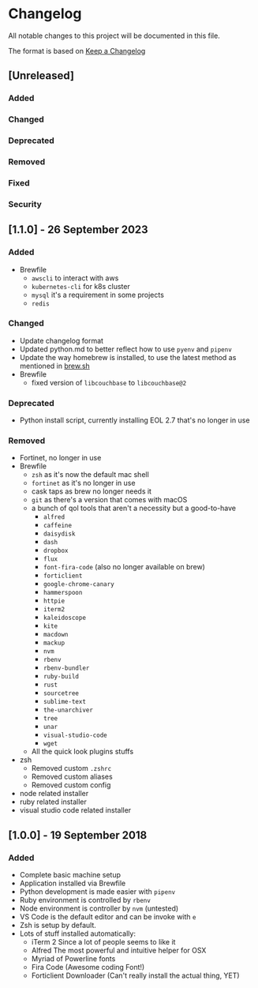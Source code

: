# Changelog

All notable changes to this project will be documented in this file.

The format is based on [Keep a Changelog](https://keepachangelog.com/en/1.0.0/)

## [Unreleased]

### Added

### Changed

### Deprecated

### Removed

### Fixed

### Security

## [1.1.0] - 26 September 2023

### Added

* Brewfile
    - `awscli` to interact with aws
    - `kubernetes-cli` for k8s cluster
    - `mysql` it's a requirement in some projects
    - `redis`

### Changed

* Update changelog format
* Updated python.md to better reflect how to use `pyenv` and `pipenv`
* Update the way homebrew is installed, to use the latest method as mentioned in [brew.sh](https://brew.sh/)
* Brewfile
    - fixed version of `libcouchbase` to `libcouchbase@2`

### Deprecated

* Python install script, currently installing EOL 2.7 that's no longer in use

### Removed

* Fortinet, no longer in use
* Brewfile
    - `zsh` as it's now the default mac shell
    - `fortinet` as it's no longer in use
    - cask taps as brew no longer needs it
    - `git` as there's a version that comes with macOS
    - a bunch of qol tools that aren't a necessity but a good-to-have
        + `alfred`
        + `caffeine`
        + `daisydisk`
        + `dash`
        + `dropbox`
        + `flux`
        + `font-fira-code` (also no longer available on brew)
        + `forticlient`
        + `google-chrome-canary`
        + `hammerspoon`
        + `httpie`
        + `iterm2`
        + `kaleidoscope`
        + `kite`
        + `macdown`
        + `mackup`
        + `nvm`
        + `rbenv`
        + `rbenv-bundler`
        + `ruby-build`
        + `rust`
        + `sourcetree`
        + `sublime-text`
        + `the-unarchiver`
        + `tree`
        + `unar`
        + `visual-studio-code`
        + `wget`
    - All the quick look plugins stuffs
* zsh
    - Removed custom `.zshrc`
    - Removed custom aliases
    - Removed custom config
* node related installer
* ruby related installer
* visual studio code related installer

## [1.0.0] - 19 September 2018

### Added

- Complete basic machine setup
- Application installed via Brewfile
- Python development is made easier with `pipenv`
- Ruby environment is controlled by `rbenv`
- Node environment is controller by `nvm` (untested)
- VS Code is the default editor and can be invoke with `e`
- Zsh is setup by default.  
- Lots of stuff installed automatically:
    - iTerm 2 Since a lot of people seems to like it
    - Alfred The most powerful and intuitive helper for OSX
    - Myriad of Powerline fonts
    - Fira Code (Awesome coding Font!)
    - Forticlient Downloader (Can't really install the actual thing, YET)
